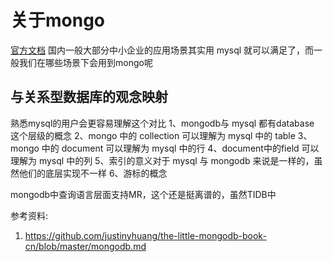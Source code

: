 # 关于mongo
[官方文档](https://www.mongodb.com/docs/manual/introduction/)
国内一般大部分中小企业的应用场景其实用 mysql 就可以满足了，而一般我们在哪些场景下会用到mongo呢

## 与关系型数据库的观念映射
熟悉mysql的用户会更容易理解这个对比
1、mongodb与 mysql 都有database 这个层级的概念
2、mongo 中的 collection 可以理解为 mysql 中的 table
3、mongo 中的 document 可以理解为 mysql 中的行
4、document中的field 可以理解为 mysql 中的列
5、索引的意义对于 mysql 与 mongodb 来说是一样的，虽然他们的底层实现不一样
6、游标的概念

mongodb中查询语言层面支持MR，这个还是挺离谱的，虽然TIDB中

参考资料:
1. <https://github.com/justinyhuang/the-little-mongodb-book-cn/blob/master/mongodb.md>